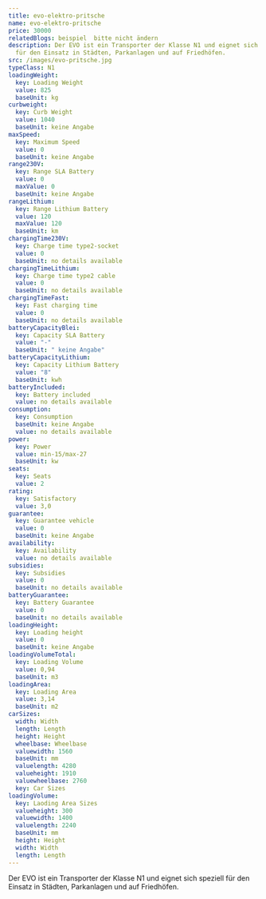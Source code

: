 ```yaml
---
title: evo-elektro-pritsche
name: evo-elektro-pritsche
price: 30000
relatedBlogs: beispiel  bitte nicht ändern
description: Der EVO ist ein Transporter der Klasse N1 und eignet sich speziell
  für den Einsatz in Städten, Parkanlagen und auf Friedhöfen.
src: /images/evo-pritsche.jpg
typeClass: N1
loadingWeight:
  key: Loading Weight
  value: 825
  baseUnit: kg
curbweight:
  key: Curb Weight
  value: 1040
  baseUnit: keine Angabe
maxSpeed:
  key: Maximum Speed
  value: 0
  baseUnit: keine Angabe
range230V:
  key: Range SLA Battery
  value: 0
  maxValue: 0
  baseUnit: keine Angabe
rangeLithium:
  key: Range Lithium Battery
  value: 120
  maxValue: 120
  baseUnit: km
chargingTime230V:
  key: Charge time type2-socket
  value: 0
  baseUnit: no details available
chargingTimeLithium:
  key: Charge time type2 cable
  value: 0
  baseUnit: no details available
chargingTimeFast:
  key: Fast charging time
  value: 0
  baseUnit: no details available
batteryCapacityBlei:
  key: Capacity SLA Battery
  value: "-"
  baseUnit: " keine Angabe"
batteryCapacityLithium:
  key: Capacity Lithium Battery
  value: "8"
  baseUnit: kwh
batteryIncluded:
  key: Battery included
  value: no details available
consumption:
  key: Consumption
  baseUnit: keine Angabe
  value: no details available
power:
  key: Power
  value: min-15/max-27
  baseUnit: kw
seats:
  key: Seats
  value: 2
rating:
  key: Satisfactory
  value: 3,0
guarantee:
  key: Guarantee vehicle
  value: 0
  baseUnit: keine Angabe
availability:
  key: Availability
  value: no details available
subsidies:
  key: Subsidies
  value: 0
  baseUnit: no details available
batteryGuarantee:
  key: Battery Guarantee
  value: 0
  baseUnit: no details available
loadingHeight:
  key: Loading height
  value: 0
  baseUnit: keine Angabe
loadingVolumeTotal:
  key: Loading Volume
  value: 0,94
  baseUnit: m3
loadingArea:
  key: Loading Area
  value: 3,14
  baseUnit: m2
carSizes:
  width: Width
  length: Length
  height: Height
  wheelbase: Wheelbase
  valuewidth: 1560
  baseUnit: mm
  valuelength: 4280
  valueheight: 1910
  valuewheelbase: 2760
  key: Car Sizes
loadingVolume:
  key: Laoding Area Sizes
  valueheight: 300
  valuewidth: 1400
  valuelength: 2240
  baseUnit: mm
  height: Height
  width: Width
  length: Length
---
```

Der EVO ist ein Transporter der Klasse N1 und eignet sich speziell für den Einsatz in Städten, Parkanlagen und auf Friedhöfen.
